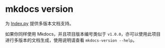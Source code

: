 # mkdocs version

为 [Index.py](https://github.com/abersheeran/index.py) 提供多版本文档支持。

如果你同样使用 Mkdocs，并且项目版本编号类似于 `v1.0.0`，亦可以使用此项目进行多版本的文档生成，使用说明请查看 `mkdocs-version --help`。
